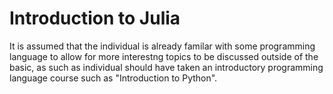 # Introduction to Julia 


It is assumed that the individual is already familar with some programming language to allow for more interestng topics to be discussed outside of the basic, as such as individual should have taken an introductory programming language course such as "Introduction to Python".